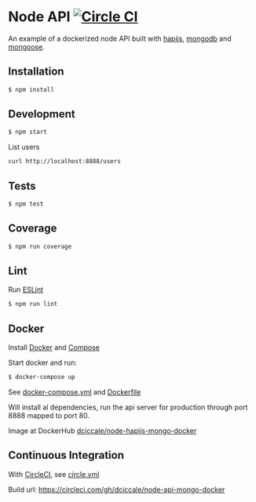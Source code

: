 # Node API [![Circle CI](https://circleci.com/gh/dciccale/node-api-mongo-docker.svg?style=svg)](https://circleci.com/gh/dciccale/node-api-mongo-docker)

An example of a dockerized node API built with [hapijs](http://hapijs.com), [mongodb](https://www.mongodb.org/) and [mongoose](https://mongoosejs.com).

## Installation

```bash
$ npm install
```

## Development

```bash
$ npm start
```

List users

```bash
curl http://localhost:8888/users
```

## Tests

```bash
$ npm test
```

## Coverage

```bash
$ npm run coverage
```

## Lint

Run [ESLint](http://eslint.org/)

```bash
$ npm run lint
```

## Docker

Install [Docker](https://docs.docker.com/installation/#installation) and [Compose](https://docs.docker.com/compose/install/#install-compose)

Start docker and run:

```bash
$ docker-compose up
```

See [docker-compose.yml](docker-compose.yml) and [Dockerfile](Dockerfile)

Will install al dependencies, run the api server for production through port 8888 mapped to
port 80.

Image at DockerHub [dciccale/node-hapijs-mongo-docker](https://registry.hub.docker.com/u/dciccale/node-hapijs-mongo-docker/)

## Continuous Integration

With [CircleCI](https://circleci.com/), see [circle.yml](circle.yml)

Build url: https://circleci.com/gh/dciccale/node-api-mongo-docker
